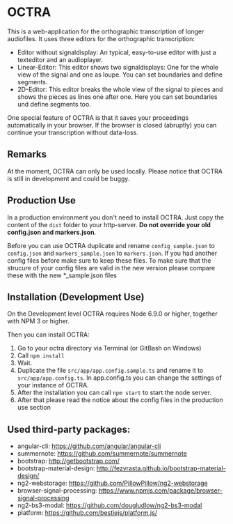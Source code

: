 # OCTRA

This is a web-application for the orthographic transcription of longer
audiofiles. It uses three editors for the orthographic transcription:

* Editor without signaldisplay: An typical, easy-to-use editor with just a texteditor and an audioplayer.
* Linear-Editor: This editor shows two signaldisplays: One for the whole view of the signal and one as loupe. You can set boundaries and define segments.
* 2D-Editor: This editor breaks the whole view of the signal to pieces and shows the pieces as lines one after one. Here you can set boundaries und define segments too.

One special feature of OCTRA is that it saves your proceedings automatically in your browser. If the browser is closed (abruptly) you can continue your transcription without data-loss.

## Remarks
At the moment, OCTRA can only be used locally. Please notice that OCTRA is still in development and could be buggy.

## Production Use
In a production environment you don't need to install OCTRA. Just copy the content of the ``dist`` folder to your http-server. __Do not override your old config.json and markers.json__.

Before you can use OCTRA duplicate and rename `config_sample.json` to `config.json` and `markers_sample.json` to `markers.json`. If you had another config files before make sure to keep these files. To make sure that the strucure of your config files are valid in the new version please compare these with the new *_sample.json files

## Installation (Development Use)
On the Development level OCTRA requires Node 6.9.0 or higher, together with NPM 3 or higher.

Then you can install OCTRA:

1. Go to your octra directory via Terminal (or GitBash on Windows)
2. Call `` npm install ``
3. Wait.
4. Duplicate the file ``src/app/app.config.sample.ts`` and rename it to ``src/app/app.config.ts``. In app.config.ts you can change the settings of your instance of OCTRA.
5. After the installation you can call `` npm start `` to start the node server.
6. After that please read the notice about the config files in the production use section

## Used third-party packages:
* angular-cli: https://github.com/angular/angular-cli
* summernote: https://github.com/summernote/summernote
* bootstrap: http://getbootstrap.com/
* bootstrap-material-design: http://fezvrasta.github.io/bootstrap-material-design/
* ng2-webstorage: https://github.com/PillowPillow/ng2-webstorage
* browser-signal-processing: https://www.npmjs.com/package/browser-signal-processing
* ng2-bs3-modal: https://github.com/dougludlow/ng2-bs3-modal
* platform: https://github.com/bestiejs/platform.js/